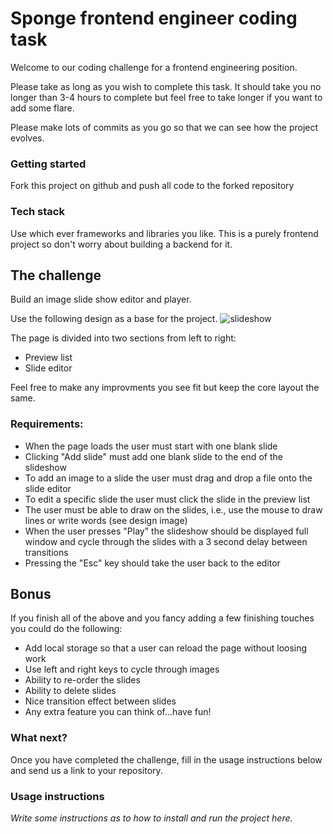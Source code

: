# Sponge frontend engineer coding task

Welcome to our coding challenge for a frontend engineering position.

Please take as long as you wish to complete this task. It should take you no longer than 3-4 hours to complete but feel free to take longer if you want to add some flare.

Please make lots of commits as you go so that we can see how the project evolves.

### Getting started
Fork this project on github and push all code to the forked repository

### Tech stack
Use which ever frameworks and libraries you like. This is a purely frontend project so don't worry about building a backend for it.

## The challenge
Build an image slide show editor and player. 

Use the following design as a base for the project.
![slideshow](https://user-images.githubusercontent.com/1877650/112300374-aec11200-8c90-11eb-9234-00678fe30e4e.png)

The page is divided into two sections from left to right:
- Preview list
- Slide editor

Feel free to make any improvments you see fit but keep the core layout the same.

### Requirements:
- When the page loads the user must start with one blank slide
- Clicking "Add slide" must add one blank slide to the end of the slideshow
- To add an image to a slide the user must drag and drop a file onto the slide editor
- To edit a specific slide the user must click the slide in the preview list
- The user must be able to draw on the slides, i.e., use the mouse to draw lines or write words (see design image)
- When the user presses "Play" the slideshow should be displayed full window and cycle through the slides with a 3 second delay between transitions
- Pressing the "Esc" key should take the user back to the editor

## Bonus
If you finish all of the above and you fancy adding a few finishing touches you could do the following:
- Add local storage so that a user can reload the page without loosing work
- Use left and right keys to cycle through images
- Ability to re-order the slides
- Ability to delete slides
- Nice transition effect between slides
- Any extra feature you can think of...have fun!

### What next?
Once you have completed the challenge, fill in the usage instructions below and send us a link to your repository.

### Usage instructions
*Write some instructions as to how to install and run the project here.*

